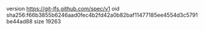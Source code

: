 version https://git-lfs.github.com/spec/v1
oid sha256:f66b3855b6246aad0fec4b2fd42a0b82baf11477185ee4554d3c5791be44ad88
size 19263
